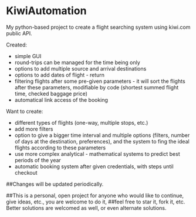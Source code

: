 # KiwiAutomation
My python-based project to create a flight searching system using kiwi.com public API.

Created:
 - simple GUI
 - round-trips can be managed for the time being only
 - options to add multiple source and arrival destinations
 - options to add dates of flight - return
 - filtering flights after some pre-given parameters - it will sort the flights after these parameters, 
   modifiable by code (shortest summed flight time, checked baggage price)
 - automatical link access of the booking

Want to create:
 - different types of flights (one-way, multiple stops, etc.)
 - add more filters
 - option to give a bigger time interval and multiple options (filters, number of days at the destination, preferences),
   and the system to fing the ideal flights according to these parameters
 - use more complex analytical - mathematical systems to predict best periods of the year
 - automatic booking system after given credentials, with steps until checkout
 
##Changes will be updated periodically.

##This is a personal, open project for anyone who would like to continue, give ideas, etc., you are welcome to do it,
##feel free to star it, fork it, etc. Better solutions are welcomed as well, or even alternate solutions.
